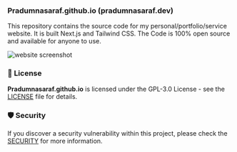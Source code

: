### Pradumnasaraf.github.io (pradumnasaraf.dev)

This repository contains the source code for my personal/portfolio/service website. It is built Next.js and Tailwind CSS. The Code is 100% open source and available for anyone to use.

![website screenshot](https://github.com/user-attachments/assets/d7fd693c-a55c-4261-bf56-a5583beac22e)


### 📜 License

**Pradumnasaraf.github.io** is licensed under the GPL-3.0 License - see the [LICENSE](/LICENSE) file for details.

### 🛡 Security

If you discover a security vulnerability within this project, please check the [SECURITY](SECURITY.md) for more information.

